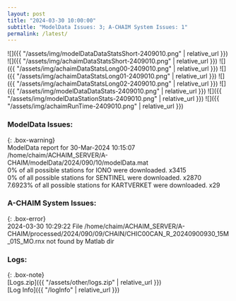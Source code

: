```yaml
---
layout: post
title: "2024-03-30 10:00:00"
subtitle: "ModelData Issues: 3; A-CHAIM System Issues: 1"
permalink: /latest/
---
```


![]({{ "/assets/img/modelDataDataStatsShort-2409010.png" | relative_url }})
![]({{ "/assets/img/achaimDataStatsShort-2409010.png" | relative_url }})
![]({{ "/assets/img/achaimDataStatsLong00-2409010.png" | relative_url }})
![]({{ "/assets/img/achaimDataStatsLong01-2409010.png" | relative_url }})
![]({{ "/assets/img/achaimDataStatsLong02-2409010.png" | relative_url }})
![]({{ "/assets/img/modelDataDataStats-2409010.png" | relative_url }})
![]({{ "/assets/img/modelDataStationStats-2409010.png" | relative_url }})
![]({{ "/assets/img/achaimRunTime-2409010.png" | relative_url }})


### ModelData Issues:  
  
{: .box-warning}  
 ModelData report for 30-Mar-2024 10:15:07   
 /home/chaim/ACHAIM_SERVER/A-CHAIM/modelData/2024/090/10/modelData.mat   
 0% of all possible stations for IONO were downloaded. x3415   
 0% of all possible stations for SENTINEL were downloaded. x2870   
 7.6923% of all possible stations for KARTVERKET were downloaded. x29   
  
### A-CHAIM System Issues:  
  
{: .box-error}  
2024-03-30 10:29:22 File /home/chaim/ACHAIM_SERVER/A-CHAIM/processed/2024/090/09/CHAIN/CHIC00CAN_R_20240900930_15M_01S_MO.rnx not found by Matlab dir  

### Logs:  
  
{: .box-note}  
[Logs.zip]({{ "/assets/other/logs.zip" | relative_url }})  
[Log Info]({{ "/logInfo" | relative_url }})  
